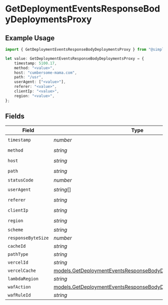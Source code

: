 # GetDeploymentEventsResponseBodyDeploymentsProxy

## Example Usage

```typescript
import { GetDeploymentEventsResponseBodyDeploymentsProxy } from "@simplesagar/vercel/models/getdeploymenteventsop.js";

let value: GetDeploymentEventsResponseBodyDeploymentsProxy = {
    timestamp: 5100.17,
    method: "<value>",
    host: "cumbersome-mama.com",
    path: "/usr",
    userAgent: ["<value>"],
    referer: "<value>",
    clientIp: "<value>",
    region: "<value>",
};
```

## Fields

| Field                                                                                                                              | Type                                                                                                                               | Required                                                                                                                           | Description                                                                                                                        |
| ---------------------------------------------------------------------------------------------------------------------------------- | ---------------------------------------------------------------------------------------------------------------------------------- | ---------------------------------------------------------------------------------------------------------------------------------- | ---------------------------------------------------------------------------------------------------------------------------------- |
| `timestamp`                                                                                                                        | *number*                                                                                                                           | :heavy_check_mark:                                                                                                                 | N/A                                                                                                                                |
| `method`                                                                                                                           | *string*                                                                                                                           | :heavy_check_mark:                                                                                                                 | N/A                                                                                                                                |
| `host`                                                                                                                             | *string*                                                                                                                           | :heavy_check_mark:                                                                                                                 | N/A                                                                                                                                |
| `path`                                                                                                                             | *string*                                                                                                                           | :heavy_check_mark:                                                                                                                 | N/A                                                                                                                                |
| `statusCode`                                                                                                                       | *number*                                                                                                                           | :heavy_minus_sign:                                                                                                                 | N/A                                                                                                                                |
| `userAgent`                                                                                                                        | *string*[]                                                                                                                         | :heavy_check_mark:                                                                                                                 | N/A                                                                                                                                |
| `referer`                                                                                                                          | *string*                                                                                                                           | :heavy_check_mark:                                                                                                                 | N/A                                                                                                                                |
| `clientIp`                                                                                                                         | *string*                                                                                                                           | :heavy_check_mark:                                                                                                                 | N/A                                                                                                                                |
| `region`                                                                                                                           | *string*                                                                                                                           | :heavy_check_mark:                                                                                                                 | N/A                                                                                                                                |
| `scheme`                                                                                                                           | *string*                                                                                                                           | :heavy_minus_sign:                                                                                                                 | N/A                                                                                                                                |
| `responseByteSize`                                                                                                                 | *number*                                                                                                                           | :heavy_minus_sign:                                                                                                                 | N/A                                                                                                                                |
| `cacheId`                                                                                                                          | *string*                                                                                                                           | :heavy_minus_sign:                                                                                                                 | N/A                                                                                                                                |
| `pathType`                                                                                                                         | *string*                                                                                                                           | :heavy_minus_sign:                                                                                                                 | N/A                                                                                                                                |
| `vercelId`                                                                                                                         | *string*                                                                                                                           | :heavy_minus_sign:                                                                                                                 | N/A                                                                                                                                |
| `vercelCache`                                                                                                                      | [models.GetDeploymentEventsResponseBodyDeploymentsVercelCache](../models/getdeploymenteventsresponsebodydeploymentsvercelcache.md) | :heavy_minus_sign:                                                                                                                 | N/A                                                                                                                                |
| `lambdaRegion`                                                                                                                     | *string*                                                                                                                           | :heavy_minus_sign:                                                                                                                 | N/A                                                                                                                                |
| `wafAction`                                                                                                                        | [models.GetDeploymentEventsResponseBodyDeploymentsWafAction](../models/getdeploymenteventsresponsebodydeploymentswafaction.md)     | :heavy_minus_sign:                                                                                                                 | N/A                                                                                                                                |
| `wafRuleId`                                                                                                                        | *string*                                                                                                                           | :heavy_minus_sign:                                                                                                                 | N/A                                                                                                                                |